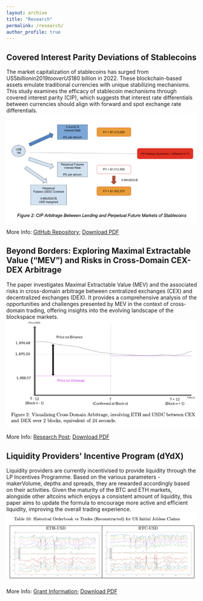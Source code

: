 ```yaml
---
layout: archive
title: "Research"
permalink: /research/
author_profile: true
---
```


**Covered Interest Parity Deviations of Stablecoins**
------
The market capitalization of stablecoins has surged from US$5 billion in 2019 to over US$180 billion in 2022. These blockchain-based assets emulate traditional currencies with unique stabilizing mechanisms. This study examines the efficacy of stablecoin mechanisms through covered interest parity (CIP), which suggests that interest rate differentials between currencies should align with forward and spot exchange rate differentials. <br/><img src='/images/cip.png'>

More Info: [GitHub Repository](https://github.com/ccwhgetgit/Covered-Interest-Parity-Deviations-Stablecoins); [Download PDF](/images/cip.pdf)


**Beyond Borders: Exploring Maximal Extractable Value (“MEV”) and Risks in Cross-Domain CEX-DEX Arbitrage**
------
The paper investigates Maximal Extractable Value (MEV) and the associated risks in cross-domain arbitrage between centralized exchanges (CEX) and decentralized exchanges (DEX). It provides a comprehensive analysis of the opportunities and challenges presented by MEV in the context of cross-domain trading, offering insights into the evolving landscape of the blockspace markets. <br/><img src='/images/cexdex.png'>

More Info: [Research Post](https://ethresear.ch/t/empirical-analysis-of-cross-domain-cex-dex-arbitrage-on-ethereum/17620); [Download PDF](/images/thesis.pdf)

**Liquidity Providers' Incentive Program (dYdX)**
------
Liquidity providers are currently incentivised to provide liquidity through the LP Incentives Programme. Based on the various parameters - makerVolume, depths and spreads, they are rewarded accordingly based on their activities. Given the maturity of the BTC and ETH markets, alongside other altcoins which enjoys a consistent amount of liquidity, this paper aims to update the formula to encourage more active and efficient
liquidity, improving the overall trading experience. <br/><img src='/images/obvsdata.png'>

More Info: [Grant Information](https://www.dydxgrants.com/grants/lp-rewards-formula-optimization); [Download PDF](/images/dydx.pdf)